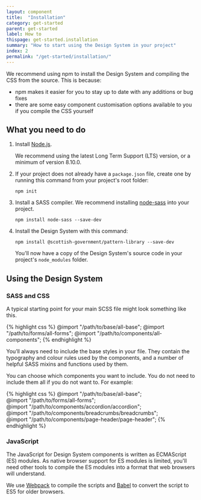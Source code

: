 ```yaml
---
layout: component
title:  "Installation"
category: get-started
parent: get-started
label: How to
thispage: get-started.installation
summary: "How to start using the Design System in your project"
index: 2
permalink: "/get-started/installation/"
---
```


We recommend using npm to install the Design System and compiling the CSS from the source. This is because:
* npm makes it easier for you to stay up to date with any additions or bug fixes
* there are some easy component customisation options available to you if you compile the CSS yourself

## What you need to do

1. Install [Node.js](https://nodejs.org/en/).

    We recommend using the latest Long Term Support (LTS) version, or a minimum of version 8.10.0.

2. If your project does not already have a `package.json` file, create one by running this command from your project's root folder:

    <pre><code class="lang-bash">npm init</code></pre>

3. Install a SASS compiler. We recommend installing [node-sass](https://github.com/sass/node-sass) into your project.

    <pre><code class="lang-bash">npm install node-sass --save-dev</code></pre>

4. Install the Design System with this command:

    <pre><code class="lang-bash">npm install @scottish-government/pattern-library --save-dev</code></pre>

    You'll now have a copy of the Design System's source code in your project's `node_modules` folder.

## Using the Design System

### SASS and CSS

A typical starting point for your main SCSS file might look something like this.

{% highlight css %}
@import "/path/to/base/all-base";
@import "/path/to/forms/all-forms";
@import "/path/to/components/all-components";
{% endhighlight %}

You’ll always need to include the base styles in your file. They contain the typography and colour rules used by the components, and a number of helpful SASS mixins and functions used by them.

You can choose which components you want to include. You do not need to include them all if you do not want to. For example:

{% highlight css %}
@import "/path/to/base/all-base";  
@import "/path/to/forms/all-forms";  
@import "/path/to/components/accordion/accordion";  
@import "/path/to/components/breadcrumbs/breadcrumbs";  
@import "/path/to/components/page-header/page-header";
{% endhighlight %}

### JavaScript

The JavaScript for Design System components is written as ECMAScript (ES) modules. As native browser support for ES modules is limited, you'll need other tools to compile the ES modules into a format that web browsers will understand.

We use [Webpack](https://webpack.js.org/) to compile the scripts and [Babel](https://babeljs.io/) to convert the script to ES5 for older browsers.
